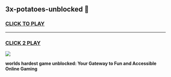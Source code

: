 
## 3x-potatoes-unblocked 👋
<h3>
<a href="https://premium.freeplayer.one?title=3x-potatoes-unblocked&ref=14F">CLICK TO PLAY</a></h3>
<hr>

<h3>
<a href="https://premium.freeplayer.one?title=3x-potatoes-unblocked&ref=14F">CLICK 2 PLAY</a>
  
</h3>

<a href="https://premium.freeplayer.one?title=3x-potatoes-unblocked&ref=12F/"><img src="https://clearcache.store/games.png"></a>


**worlds hardest game unblocked: Your Gateway to Fun and Accessible Online Gaming**
